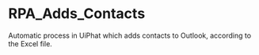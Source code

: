 # RPA_Adds_Contacts
Automatic process in UiPhat which adds contacts to Outlook, according to the Excel file.
